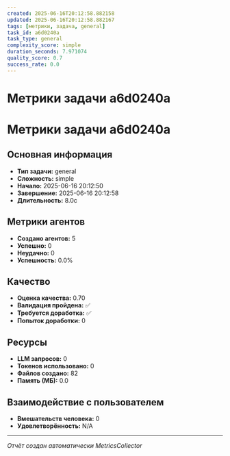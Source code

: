 ```yaml
---
created: 2025-06-16T20:12:58.882158
updated: 2025-06-16T20:12:58.882167
tags: [метрики, задача, general]
task_id: a6d0240a
task_type: general
complexity_score: simple
duration_seconds: 7.971074
quality_score: 0.7
success_rate: 0.0
---
```


# Метрики задачи a6d0240a

# Метрики задачи a6d0240a

## Основная информация
- **Тип задачи:** general
- **Сложность:** simple
- **Начало:** 2025-06-16 20:12:50
- **Завершение:** 2025-06-16 20:12:58
- **Длительность:** 8.0с

## Метрики агентов
- **Создано агентов:** 5
- **Успешно:** 0
- **Неудачно:** 0
- **Успешность:** 0.0%

## Качество
- **Оценка качества:** 0.70
- **Валидация пройдена:** ✅
- **Требуется доработка:** ✅
- **Попыток доработки:** 0

## Ресурсы
- **LLM запросов:** 0
- **Токенов использовано:** 0
- **Файлов создано:** 82
- **Память (МБ):** 0.0

## Взаимодействие с пользователем
- **Вмешательств человека:** 0
- **Удовлетворённость:** N/A

---
*Отчёт создан автоматически MetricsCollector*
